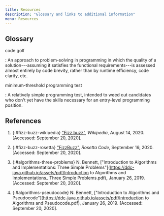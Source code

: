 ```yaml
---
title: Resources
description: "Glossary and links to additional information"
menu: Resources
---
```


## Glossary

code golf

: An approach to problem-solving in programming in which the quality of a solution---assuming it satisfies the functional requirements---is assessed almost entirely by code brevity, rather than by runtime efficiency, code clarity, etc.

minimum-threshold programming test

: A relatively simple programming test, intended to weed out candidates who don't yet have the skills necessary for an entry-level programming position.

## References

1. {:#fizz-buzz-wikipedia} ["Fizz buzz"](https://en.wikipedia.org/wiki/Fizz_buzz), _Wikipedia_, August 14, 2020. [Accessed: September 20, 2020].

2. {:#fizz-buzz-rosetta} ["FizzBuzz"](https://rosettacode.org/wiki/FizzBuzz), _Rosetta Code_, September 16, 2020. [Accessed: September 20, 2020].

3. {:#algorithms-three-problems} N. Bennett, ["Introduction to Algorithms and Implementations: Three Simple Problems"](https://ddc-java.github.io/assets/pdf/Introduction to Algorithms and Implementations_ Three Simple Problems.pdf), January 26, 2019. [Accessed: September 20, 2020].

4. {:#algorithms-pseudocode} N. Bennett, ["Introduction to Algorithms and Pseudocode"](https://ddc-java.github.io/assets/pdf/Introduction to Algorithms and Pseudocode.pdf), January 26, 2019. [Accessed: September 20, 2020].